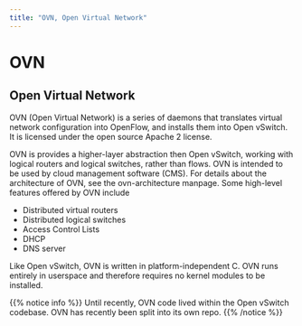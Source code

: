 ```yaml
---
title: "OVN, Open Virtual Network"
---
```


# OVN 
## Open Virtual Network 

OVN (Open Virtual Network) is a series of daemons that translates virtual
network configuration into OpenFlow, and installs them into Open vSwitch.
It is licensed under the open source Apache 2 license.

OVN is provides a higher-layer abstraction then Open vSwitch, working with
logical routers and logical switches, rather than flows. OVN is intended to be
used by cloud management software (CMS). For details about the architecture of
OVN, see the ovn-architecture manpage. Some high-level features offered by OVN
include

* Distributed virtual routers
* Distributed logical switches
* Access Control Lists
* DHCP
* DNS server 

Like Open vSwitch, OVN is written in platform-independent C. OVN runs entirely
in userspace and therefore requires no kernel modules to be installed.

{{% notice info %}}
Until recently, OVN code lived within the Open vSwitch codebase. OVN has
recently been split into its own repo.
{{% /notice %}}


